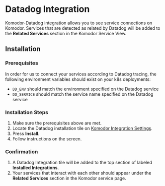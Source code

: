 # Datadog Integration

Komodor-Datadog integration allows you to see service connections on Komodor. Services that are detected as related by Datadog will be added to the __Related Services__ section in the Komodor Service View.

## Installation

### Prerequisites

In order for us to connect your services according to Datadog tracing, the following environment variables should exist on your k8s deployments:
- `DD_ENV` should match the environment specified on the Datadog service
- `DD_SERVICE` should match the service name specified on the Datadog service

### Installation Steps

1. Make sure the prerequisites above are met.
1. Locate the Datadog installation tile on [Komodor Integration Settings](https://app.komodor.com/main/integration).
1. Press __Install__.
1. Follow instructions on the screen.

### Confirmation

1. A Datadog Integration tile will be added to the top section of labeled __Installed Integrations__.
1. Your services that interact with each other should appear under the __Related Services__ section in the Komodor service page.